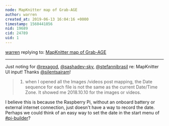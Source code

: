 ```yaml
---
node: MapKnitter map of Grab-AGE
author: warren
created_at: 2019-06-13 16:04:16 +0000
timestamp: 1560441856
nid: 19689
cid: 24789
uid: 1
---
```




[warren](../profile/warren) replying to: [MapKnitter map of Grab-AGE](../notes/silentsairam/06-13-2019/mapknitter-map-of-grab-age)

----
 Just noting for [@rexagod](/profile/rexagod), [@sashadev-sky](/profile/sashadev-sky), [@stefannibrasil](/profile/stefannibrasil) re: MapKnitter UI input! Thanks [@silentsairam](/profile/silentsairam)!

> 1. when I opened all the Images /videos post mapping, the Date sequence for each file is not the same as the current Date/Time Zone. It showed me 2018.10.10 for the images or videos.

I believe this is because the Raspberry Pi, without an onboard battery or external internet connection, just doesn't have a way to record the date. Perhaps we could think of an easy way to set the date in the start menu of [#pi-builder](/tag/pi-builder)?